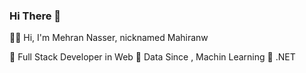 ### Hi There 🤞
👨‍💻 Hi, I'm Mehran Nasser, nicknamed Mahiranw

🔗 Full Stack Developer in Web
🔗 Data Since , Machin Learning
🔗 .NET

